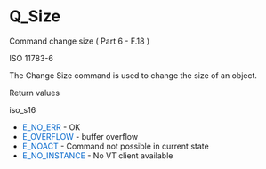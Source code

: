 # Q_Size

Command change size ( Part 6 - F.18 ) 

ISO 11783-6

<p>The Change Size command is used to change the size of an object.</p>

<p>Return values</p>

<p>iso_s16</p>

<ul>
	<li><span style="color:#0066cc">E_NO_ERR</span> - OK</li>
	<li><span style="color:#0066cc">E_OVERFLOW</span> - buffer overflow</li>
	<li><span style="color:#0066cc">E_NOACT</span> - Command not possible in current state</li>
	<li><span style="color:#0066cc">E_NO_INSTANCE</span> - No VT client available</li>
</ul>
